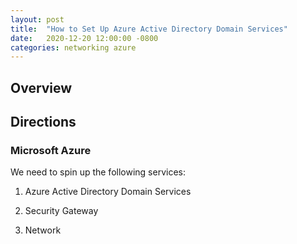 ```yaml
---
layout: post
title:  "How to Set Up Azure Active Directory Domain Services"
date:   2020-12-20 12:00:00 -0800
categories: networking azure
---
```

## Overview

## Directions

### Microsoft Azure

We need to spin up the following services:

1. Azure Active Directory Domain Services

1. Security Gateway

1. Network

